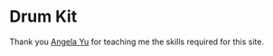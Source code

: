 <h1>Drum Kit</h1>
Thank you <a href="https://github.com/angelabauer">Angela Yu</a> for teaching me the skills required for this site.
